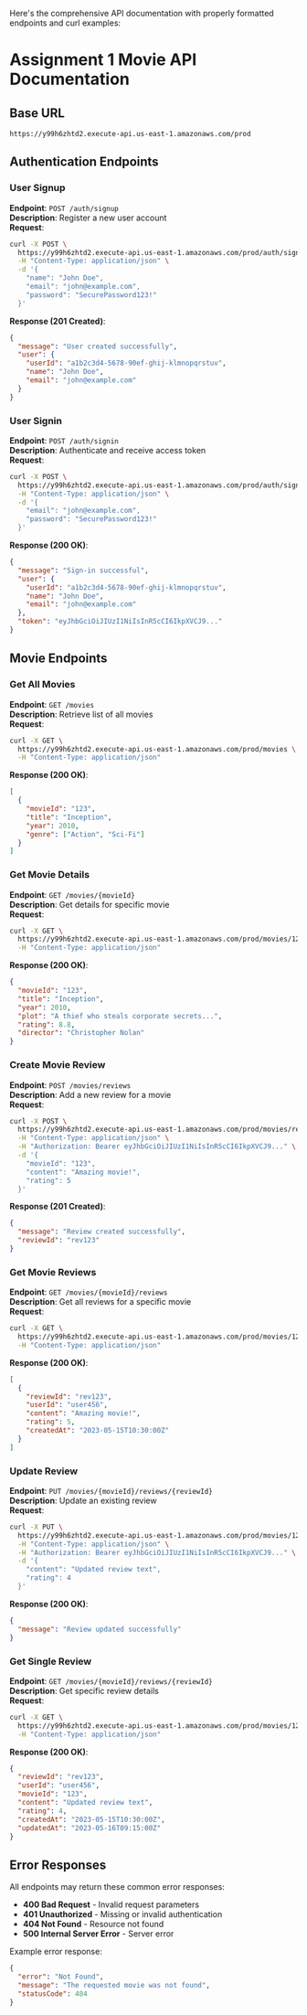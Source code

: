 Here's the comprehensive API documentation with properly formatted endpoints and curl examples:

# Assignment 1 Movie API Documentation

## Base URL
`https://y99h6zhtd2.execute-api.us-east-1.amazonaws.com/prod`

## Authentication Endpoints

### User Signup
**Endpoint**: `POST /auth/signup`  
**Description**: Register a new user account  
**Request**:
```bash
curl -X POST \
  https://y99h6zhtd2.execute-api.us-east-1.amazonaws.com/prod/auth/signup \
  -H "Content-Type: application/json" \
  -d '{
    "name": "John Doe",
    "email": "john@example.com",
    "password": "SecurePassword123!"
  }'
```
**Response (201 Created)**:
```json
{
  "message": "User created successfully",
  "user": {
    "userId": "a1b2c3d4-5678-90ef-ghij-klmnopqrstuv",
    "name": "John Doe",
    "email": "john@example.com"
  }
}
```

### User Signin
**Endpoint**: `POST /auth/signin`  
**Description**: Authenticate and receive access token  
**Request**:
```bash
curl -X POST \
  https://y99h6zhtd2.execute-api.us-east-1.amazonaws.com/prod/auth/signin \
  -H "Content-Type: application/json" \
  -d '{
    "email": "john@example.com",
    "password": "SecurePassword123!"
  }'
```
**Response (200 OK)**:
```json
{
  "message": "Sign-in successful",
  "user": {
    "userId": "a1b2c3d4-5678-90ef-ghij-klmnopqrstuv",
    "name": "John Doe",
    "email": "john@example.com"
  },
  "token": "eyJhbGciOiJIUzI1NiIsInR5cCI6IkpXVCJ9..."
}
```

## Movie Endpoints

### Get All Movies
**Endpoint**: `GET /movies`  
**Description**: Retrieve list of all movies  
**Request**:
```bash
curl -X GET \
  https://y99h6zhtd2.execute-api.us-east-1.amazonaws.com/prod/movies \
  -H "Content-Type: application/json"
```
**Response (200 OK)**:
```json
[
  {
    "movieId": "123",
    "title": "Inception",
    "year": 2010,
    "genre": ["Action", "Sci-Fi"]
  }
]
```

### Get Movie Details
**Endpoint**: `GET /movies/{movieId}`  
**Description**: Get details for specific movie  
**Request**:
```bash
curl -X GET \
  https://y99h6zhtd2.execute-api.us-east-1.amazonaws.com/prod/movies/123 \
  -H "Content-Type: application/json"
```
**Response (200 OK)**:
```json
{
  "movieId": "123",
  "title": "Inception",
  "year": 2010,
  "plot": "A thief who steals corporate secrets...",
  "rating": 8.8,
  "director": "Christopher Nolan"
}
```

### Create Movie Review
**Endpoint**: `POST /movies/reviews`  
**Description**: Add a new review for a movie  
**Request**:
```bash
curl -X POST \
  https://y99h6zhtd2.execute-api.us-east-1.amazonaws.com/prod/movies/reviews \
  -H "Content-Type: application/json" \
  -H "Authorization: Bearer eyJhbGciOiJIUzI1NiIsInR5cCI6IkpXVCJ9..." \
  -d '{
    "movieId": "123",
    "content": "Amazing movie!",
    "rating": 5
  }'
```
**Response (201 Created)**:
```json
{
  "message": "Review created successfully",
  "reviewId": "rev123"
}
```

### Get Movie Reviews
**Endpoint**: `GET /movies/{movieId}/reviews`  
**Description**: Get all reviews for a specific movie  
**Request**:
```bash
curl -X GET \
  https://y99h6zhtd2.execute-api.us-east-1.amazonaws.com/prod/movies/123/reviews \
  -H "Content-Type: application/json"
```
**Response (200 OK)**:
```json
[
  {
    "reviewId": "rev123",
    "userId": "user456",
    "content": "Amazing movie!",
    "rating": 5,
    "createdAt": "2023-05-15T10:30:00Z"
  }
]
```

### Update Review
**Endpoint**: `PUT /movies/{movieId}/reviews/{reviewId}`  
**Description**: Update an existing review  
**Request**:
```bash
curl -X PUT \
  https://y99h6zhtd2.execute-api.us-east-1.amazonaws.com/prod/movies/123/reviews/rev123 \
  -H "Content-Type: application/json" \
  -H "Authorization: Bearer eyJhbGciOiJIUzI1NiIsInR5cCI6IkpXVCJ9..." \
  -d '{
    "content": "Updated review text",
    "rating": 4
  }'
```
**Response (200 OK)**:
```json
{
  "message": "Review updated successfully"
}
```

### Get Single Review
**Endpoint**: `GET /movies/{movieId}/reviews/{reviewId}`  
**Description**: Get specific review details  
**Request**:
```bash
curl -X GET \
  https://y99h6zhtd2.execute-api.us-east-1.amazonaws.com/prod/movies/123/reviews/rev123 \
  -H "Content-Type: application/json"
```
**Response (200 OK)**:
```json
{
  "reviewId": "rev123",
  "userId": "user456",
  "movieId": "123",
  "content": "Updated review text",
  "rating": 4,
  "createdAt": "2023-05-15T10:30:00Z",
  "updatedAt": "2023-05-16T09:15:00Z"
}
```

## Error Responses
All endpoints may return these common error responses:

- **400 Bad Request** - Invalid request parameters
- **401 Unauthorized** - Missing or invalid authentication
- **404 Not Found** - Resource not found
- **500 Internal Server Error** - Server error

Example error response:
```json
{
  "error": "Not Found",
  "message": "The requested movie was not found",
  "statusCode": 404
}
```

